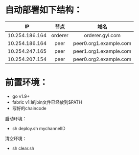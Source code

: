 自动部署如下结构：
=
| IP       | 节点         | 域名|
|:-----------:| :-------------:| :-------------:|
| 10.254.186.164|orderer  |  orderer.gyl.com|
| 10.254.186.164 | peer |peer0.org1.example.com  |
| 10.254.247.165 | peer |peer1.org1.example.com   |
| 10.254.207.154 | peer  |peer0.org2.example.com  |

前置环境：
=
* go v1.9+
* fabric v1.1的bin文件已经放到$PATH
* 写好的chaincode

启动环境：
* sh deploy.sh mychannelID

清空环境：
* sh clear.sh
